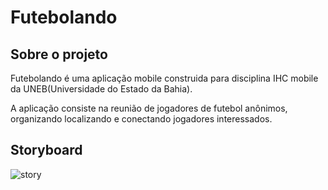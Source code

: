 # Futebolando

## Sobre o projeto

Futebolando é uma aplicação mobile construida para disciplina IHC mobile da UNEB(Universidade do Estado da Bahia).

A aplicação consiste na reunião de jogadores de futebol anônimos, organizando localizando e conectando jogadores interessados. 

## Storyboard

![story](https://github.com/aecio007/Futebolando/assets/105012287/5451677a-9180-42c0-9c1d-53192fb59edd)

